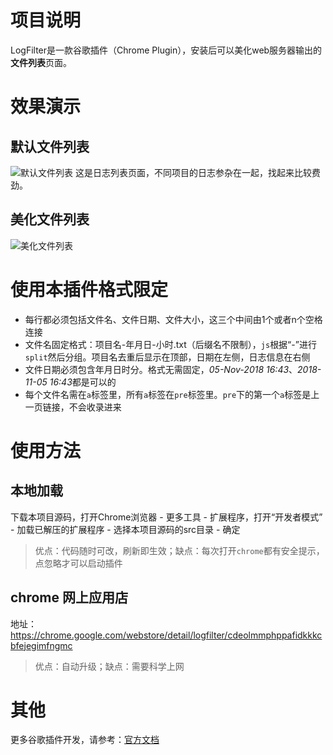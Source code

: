 # 项目说明
LogFilter是一款谷歌插件（Chrome Plugin），安装后可以美化web服务器输出的**文件列表**页面。

# 效果演示
## 默认文件列表
![默认文件列表](https://github.com/oppoic/LogFilter/blob/master/pic/list-origin.png?raw=true)
这是日志列表页面，不同项目的日志参杂在一起，找起来比较费劲。
## 美化文件列表
![美化文件列表](https://github.com/oppoic/LogFilter/blob/master/pic/list-format.png?raw=true)

# 使用本插件格式限定
* 每行都必须包括文件名、文件日期、文件大小，这三个中间由1个或者n个空格连接
* 文件名固定格式：项目名-年月日-小时.txt（后缀名不限制），`js`根据“-”进行`split`然后分组。项目名去重后显示在顶部，日期在左侧，日志信息在右侧
* 文件日期必须包含年月日时分。格式无需固定，*05-Nov-2018 16:43*、*2018-11-05 16:43*都是可以的
* 每个文件名需在`a`标签里，所有`a`标签在`pre`标签里。`pre`下的第一个`a`标签是上一页链接，不会收录进来

# 使用方法
## 本地加载
下载本项目源码，打开Chrome浏览器 - 更多工具 - 扩展程序，打开“开发者模式” - 加载已解压的扩展程序 - 选择本项目源码的src目录 - 确定
> 优点：代码随时可改，刷新即生效；缺点：每次打开`chrome`都有安全提示，点忽略才可以启动插件
## chrome 网上应用店
地址：https://chrome.google.com/webstore/detail/logfilter/cdeolmmphppafidkkkcbfejegimfngmc
> 优点：自动升级；缺点：需要科学上网

# 其他
更多谷歌插件开发，请参考：[官方文档](https://developer.chrome.com/extensions/overview "点击在当前页打开")
